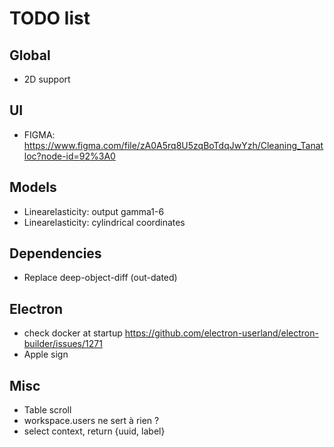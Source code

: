 # TODO list

## Global

- 2D support

## UI

- FIGMA: https://www.figma.com/file/zA0A5rq8U5zqBoTdqJwYzh/Cleaning_Tanatloc?node-id=92%3A0

## Models

- Linearelasticity: output gamma1-6
- Linearelasticity: cylindrical coordinates

## Dependencies

- Replace deep-object-diff (out-dated)

## Electron

- check docker at startup https://github.com/electron-userland/electron-builder/issues/1271
- Apple sign

## Misc

- Table scroll
- workspace.users ne sert à rien ?
- select context, return {uuid, label}
